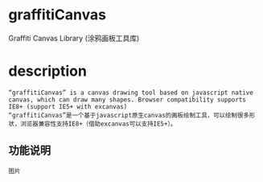 # graffitiCanvas
Graffiti Canvas Library (涂鸦画板工具库)

# description
    “graffitiCanvas” is a canvas drawing tool based on javascript native canvas, which can draw many shapes. Browser compatibility supports IE8+ (support IE5+ with excanvas)
    “graffitiCanvas”是一个基于javascript原生canvas的画板绘制工具，可以绘制很多形状，浏览器兼容性支持IE8+（借助excanvas可以支持IE5+）。
## 功能说明
    图片